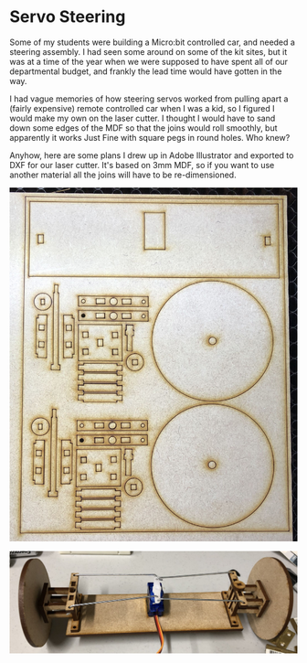 # Servo Steering
Some of my students were building a Micro:bit controlled car, and needed a steering assembly. I had seen some around on some of the kit sites, but it was at a time of the year when we were supposed to have spent all of our departmental budget, and frankly the lead time would have gotten in the way.

I had vague memories of how steering servos worked from pulling apart a (fairly expensive) remote controlled car when I was a kid, so I figured I would make my own on the laser cutter. I thought I would have to sand down some edges of the MDF so that the joins would roll smoothly, but apparently it works Just Fine with square pegs in round holes. Who knew?

Anyhow, here are some plans I drew up in Adobe Illustrator and exported to DXF for our laser cutter. It's based on 3mm MDF, so if you want to use another material all the joins will have to be re-dimensioned.

![Steering cutout](steering_flat.jpeg)

![Steering assembled](steering_assembled.jpeg)